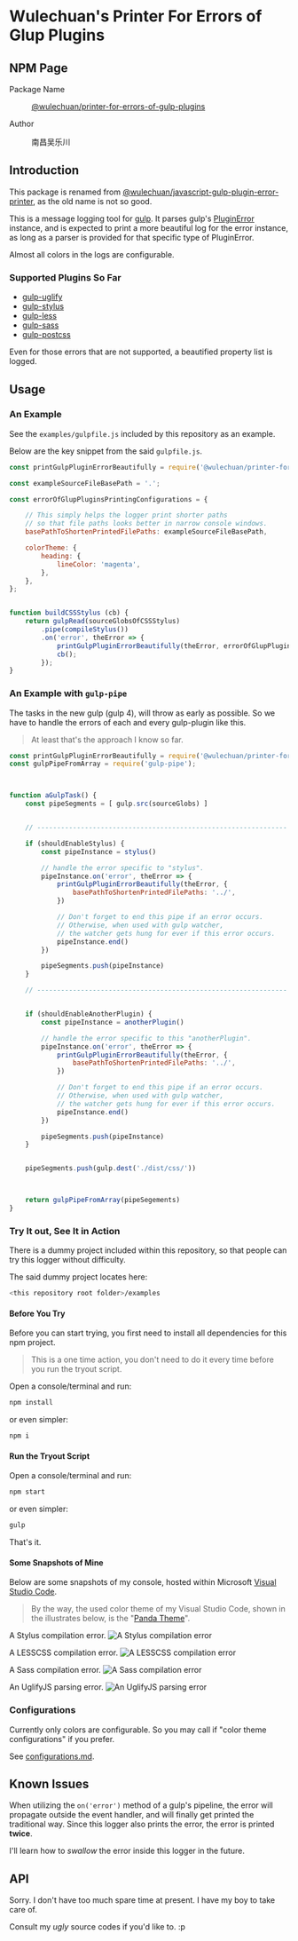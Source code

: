# Wulechuan's Printer For Errors of Glup Plugins

## NPM Page

<dl>
<dt>Package Name</dt>
<dd>

[@wulechuan/printer-for-errors-of-gulp-plugins](https://www.npmjs.com/package/@wulechuan/printer-for-errors-of-gulp-plugins)


</dd>
<dt>Author</dt>
<dd><p>南昌吴乐川</p></dd>
</dl>


## Introduction

This package is renamed from [@wulechuan/javascript-gulp-plugin-error-printer](https://www.npmjs.com/package/@wulechuan/javascript-gulp-plugin-error-printer), as the old name is not so good.

This is a message logging tool for [gulp](https://gulpjs.com/).
It parses gulp's [PluginError](https://github.com/gulpjs/plugin-error) instance,
and is expected to print a more beautiful log for the error instance,
as long as a parser is provided for that specific type of PluginError.

Almost all colors in the logs are configurable.


### Supported Plugins So Far

* [gulp-uglify](https://www.npmjs.com/package/gulp-uglify)
* [gulp-stylus](https://www.npmjs.com/package/gulp-stylus)
* [gulp-less](https://www.npmjs.com/package/gulp-less)
* [gulp-sass](https://www.npmjs.com/package/gulp-sass)
* [gulp-postcss](https://www.npmjs.com/package/gulp-postcss)

Even for those errors that are not supported,
a beautified property list is logged.


## Usage

### An Example

See the `examples/gulpfile.js` included by this repository as an example.

Below are the key snippet from the said `gulpfile.js`.

```javascript
const printGulpPluginErrorBeautifully = require('@wulechuan/printer-for-errors-of-gulp-plugins');

const exampleSourceFileBasePath = '.';

const errorOfGlupPluginsPrintingConfigurations = {

    // This simply helps the logger print shorter paths
    // so that file paths looks better in narrow console windows.
    basePathToShortenPrintedFilePaths: exampleSourceFileBasePath,

    colorTheme: {
        heading: {
            lineColor: 'magenta',
        },
    },
};


function buildCSSStylus (cb) {
    return gulpRead(sourceGlobsOfCSSStylus)
        .pipe(compileStylus())
        .on('error', theError => {
            printGulpPluginErrorBeautifully(theError, errorOfGlupPluginsPrintingConfigurations);
            cb();
        });
}
```


### An Example with `gulp-pipe`

The tasks in the new gulp (gulp 4), will throw as early as possible. So we have to handle the errors of each and every gulp-plugin like this.

> At least that's the approach I know so far.

```js
const printGulpPluginErrorBeautifully = require('@wulechuan/printer-for-errors-of-gulp-plugins');
const gulpPipeFromArray = require('gulp-pipe');



function aGulpTask() {
    const pipeSegments = [ gulp.src(sourceGlobs) ]


    // ---------------------------------------------------------------

    if (shouldEnableStylus) {
        const pipeInstance = stylus()

        // handle the error specific to "stylus".
        pipeInstance.on('error', theError => {
            printGulpPluginErrorBeautifully(theError, {
                basePathToShortenPrintedFilePaths: '../',
            })

            // Don't forget to end this pipe if an error occurs.
            // Otherwise, when used with gulp watcher,
            // the watcher gets hung for ever if this error occurs.
            pipeInstance.end()
        })

        pipeSegments.push(pipeInstance)
    }

    // ---------------------------------------------------------------


    if (shouldEnableAnotherPlugin) {
        const pipeInstance = anotherPlugin()

        // handle the error specific to this "anotherPlugin".
        pipeInstance.on('error', theError => {
            printGulpPluginErrorBeautifully(theError, {
                basePathToShortenPrintedFilePaths: '../',
            })

            // Don't forget to end this pipe if an error occurs.
            // Otherwise, when used with gulp watcher,
            // the watcher gets hung for ever if this error occurs.
            pipeInstance.end()
        })

        pipeSegments.push(pipeInstance)
    }


    pipeSegments.push(gulp.dest('./dist/css/'))



    return gulpPipeFromArray(pipeSegements)
}
```


### Try It out, See It in Action

There is a dummy project included within this repository,
so that people can try this logger without difficulty.

The said dummy project locates here:

```sh
<this repository root folder>/examples
```


#### Before You Try

Before you can start trying,
you first need to install all dependencies for this npm project.

> This is a one time action, you don't need to do it
> every time before you run the tryout script.

Open a console/terminal and run:

```sh
npm install
```

or even simpler:

```sh
npm i
```

#### Run the Tryout Script

Open a console/terminal and run:

```sh
npm start
```

or even simpler:

```sh
gulp
```

That's it.


#### Some Snapshots of Mine

Below are some snapshots of my console,
hosted within Microsoft [Visual Studio Code](https://code.visualstudio.com/).

> By the way, the used color theme of my Visual Studio Code,
> shown in the illustrates below,
> is the "[Panda Theme](http://panda.siamak.work/)".

A Stylus compilation error.
![A Stylus compilation error](./docs/illustrates/example-an-printed-error-of-gulp-stylus.png "A Stylus compilation error")

A LESSCSS compilation error.
![A LESSCSS compilation error](./docs/illustrates/example-an-printed-error-of-gulp-less.png "A LESSCSS compilation error")

A Sass compilation error.
![A Sass compilation error](./docs/illustrates/example-an-printed-error-of-gulp-sass.png "A Sass compilation error")

An UglifyJS parsing error.
![An UglifyJS parsing error](./docs/illustrates/example-an-printed-error-of-gulp-uglify.png "An UglifyJS parsing error")


### Configurations

Currently only colors are configurable.
So you may call if "color theme configurations" if you prefer.

See [configurations.md](./docs/configurations.md).


## Known Issues

When utilizing the `on('error')` method of a gulp's pipeline,
the error will propagate outside the event handler,
and will finally get printed the traditional way.
Since this logger also prints the error, the error is printed **twice**.

I'll learn how to *swallow* the error inside this logger in the future.


## API

Sorry. I don't have too much spare time at present.
I have my boy to take care of.

Consult my *ugly* source codes if you'd like to. :p
